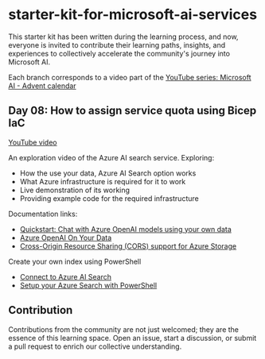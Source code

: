 # starter-kit-for-microsoft-ai-services

This starter kit has been written during the learning process, and now, everyone is invited to
contribute their learning paths, insights, and experiences to collectively accelerate the
community's journey into Microsoft AI.

Each branch corresponds to a video part of the [YouTube series: Microsoft AI - Advent calendar](https://www.youtube.com/watch?v=w7vU_szVncI&list=PLnh_yRm70-C2QtNLJ4q3_-O91EqjJbRbx)

## Day 08: How to assign service quota using Bicep IaC

[YouTube video](https://youtu.be/rPYmio1uFdM)

An exploration video of the Azure AI search service. Exploring:

- How the use your data, Azure AI Search option works
- What Azure infrastructure is required for it to work
- Live demonstration of its working
- Providing example code for the required infrastructure

Documentation links:

- [Quickstart: Chat with Azure OpenAI models using your own data](https://learn.microsoft.com/en-us/azure/ai-services/openai/use-your-data-quickstart?tabs=powershell%2Cpython&pivots=rest-api&wt.mc_id=DT-MVP-5005327)
- [Azure OpenAI On Your Data](https://learn.microsoft.com/en-us/azure/ai-services/openai/concepts/use-your-data?tabs=ai-search&wt.mc_id=DT-MVP-5005327)
- [Cross-Origin Resource Sharing (CORS) support for Azure Storage](https://learn.microsoft.com/en-us/rest/api/storageservices/cross-origin-resource-sharing--cors--support-for-the-azure-storage-services?wt.mc_id=DT-MVP-5005327)

Create your own index using PowerShell

- [Connect to Azure AI Search](https://learn.microsoft.com/en-us/azure/search/search-get-started-powershell#connect-to-azure-ai-search)
- [Setup your Azure Search with PowerShell](https://dev.to/manuelsidler/setup-your-azure-search-with-powershell-11gb)

## Contribution

Contributions from the community are not just welcomed; they are the essence of this learning space.
Open an issue, start a discussion, or submit a pull request to enrich our collective understanding.
